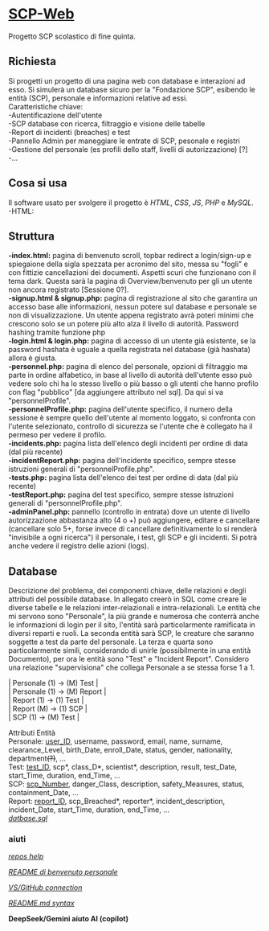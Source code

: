 # [SCP-Web](https://github.com/DecreasingDenis/SCP-Web)

Progetto SCP scolastico di fine quinta.

## Richiesta

Si progetti un progetto di una pagina web con database e interazioni ad esso. Si simulerà un database sicuro per la "Fondazione SCP", esibendo le entità (SCP), personale e informazioni relative ad essi.<br>
Caratteristiche chiave:<br>
-Autentificazione dell'utente<br>
-SCP database con ricerca, filtraggio e visione delle tabelle<br>
-Report di incidenti (breaches) e test<br>
-Pannello Admin per maneggiare le entrate di SCP, pesonale e registri<br>
-Gestione del personale (es profili dello staff, livelli di autorizzazione) [?]<br>
-...

## Cosa si usa

Il software usato per svolgere il progetto è _HTML_, _CSS_, _JS_, _PHP_ e _MySQL_.<br>
-HTML: 

## Struttura

**-index.html:** pagina di benvenuto scroll, topbar redirect a login/sign-up e spiegaione della sigla spezzata per acronimo del sito, messa su "fogli" e con fittizie cancellazioni dei documenti. Aspetti scuri che funzionano con il tema dark. Questa sarà la pagina di Overview/benvenuto per gli un utente non ancora registrato [Sessione 0?].<br>
**-signup.html & signup.php:** pagina di registrazione al sito che garantira un accesso base alle informazioni, nessun potere sul database e personale se non di visualizzazione. Un utente appena registrato avrà poteri minimi che crescono solo se un potere più alto alza il livello di autorità. Password hashing tramite funzione php<br>
**-login.html & login.php:** pagina di accesso di un utente già esistente, se la password hashata è uguale a quella registrata nel database (già hashata) allora è giusta.<br>
**-personnel.php:** pagina di elenco del personale, opzioni di filtraggio ma parte in ordine alfabetico, in base al livello di autorità dell'utente esso può vedere solo chi ha lo stesso livello o più basso o gli utenti che hanno profilo con flag "pubblico" [da aggiungere attributo nel sql]. Da qui si va "personnelProfile".<br>
**-personnelProfile.php:** pagina dell'utente specifico, il numero della sessione è sempre quello dell'utente al momento loggato, si confronta con l'utente selezionato, controllo di sicurezza se l'utente che è collegato ha il permeso per vedere il profilo.<br>
**-incidents.php:** pagina lista dell'elenco degli incidenti per ordine di data (dal più recente)<br>
**-incidentReport.php:** pagina dell'incidente specifico, sempre stesse istruzioni generali di "personnelProfile.php".<br>
**-tests.php:** pagina lista dell'elenco dei test per ordine di data (dal più recente)<br>
**-testReport.php:** pagina del test specifico, sempre stesse istruzioni generali di "personnelProfile.php".<br>
**-adminPanel.php:** pannello (controllo in entrata) dove un utente di livello autorizzazione abbastanza alto (4 o +) può aggiungere, editare e cancellare (cancellare solo 5+, forse invece di cancellare definitivamente lo si renderà "invisibile a ogni ricerca") il personale, i test, gli SCP e gli incidenti. Si potrà anche vedere il registro delle azioni (logs).

## Database

Descrizione del problema, dei componenti chiave, delle relazioni e degli attributi del possibile database. In allegato creerò in SQL come creare le diverse tabelle e le relazioni inter-relazionali e intra-relazionali.
Le entità che mi servono sono "Personale", la più grande e numerosa che conterrà anche le informazioni di login per il sito, l'entità sarà particolarmente ramificata in diversi reparti e ruoli. La seconda entità sarà SCP, le creature che saranno soggette a test da parte del personale. La terza e quarta sono particolarmente simili, considerando di unirle (possibilmente in una entità Documento), per ora le entità sono "Test" e "Incident Report". 
Considero una relazione "supervisiona" che collega Personale a se stessa forse 1 a 1.

| Personale (1) → (M) Test   |<br>
| Personale (1) → (M) Report |<br>
| Report (1) → (1) Test      |<br>
| Report (M) → (1) SCP       |<br>
| SCP (1) → (M) Test         |


Attributi Entità<br>
Personale: <ins>user_ID</ins>, username, password, email, name, surname, clearance_Level, birth_Date, enroll_Date, status, gender, nationality, department~~(?)~~, ...<br>
Test: <ins>test_ID</ins>, scp*, class_D*, scientist*, description, result, test_Date, start_Time, duration, end_Time, ...<br>
SCP: <ins>scp_Number</ins>, danger_Class, description, safety_Measures, status, containment_Date, ...<br>
Report: <ins>report_ID</ins>, scp_Breached*, reporter*, incident_description, incident_Date, start_Time, duration, end_Time, ...<br>
[*datbase.sql*](https://github.com/DecreasingDenis/SCP-Web/blob/main/scpDatabase.sql)

### aiuti

[*repos help*](https://docs.github.com/en/repositories/creating-and-managing-repositories/about-repositories)

[*README di benvenuto personale*](https://github.com/DecreasingDenis/SCP-Web/edit/main/README.md)

[*VS/GitHub connection*](https://code.visualstudio.com/docs/sourcecontrol/github)

[*README.md syntax*](https://docs.github.com/en/get-started/writing-on-github/getting-started-with-writing-and-formatting-on-github/basic-writing-and-formatting-syntax)

__DeepSeek/Gemini aiuto AI (copilot)__
